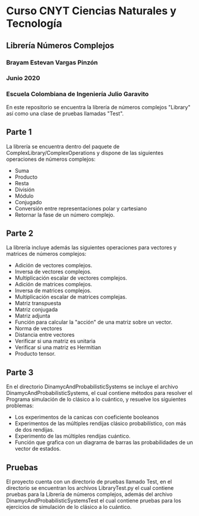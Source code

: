 # Curso CNYT Ciencias Naturales y Tecnología
## Librería Números Complejos
### Brayam Estevan Vargas Pinzón
### Junio 2020
### Escuela Colombiana de Ingeniería Julio Garavito

En este repositorio se encuentra la librería de números complejos "Library" así como una clase de pruebas llamadas "Test".

## Parte 1

La librería se encuentra dentro del paquete de ComplexLibrary/ComplexOperations y dispone de las siguientes operaciones de números complejos:

- Suma
- Producto
- Resta
- División
- Módulo
- Conjugado
- Conversión entre representaciones polar y cartesiano
- Retornar la fase de un número complejo.


## Parte 2

La librería incluye además las siguientes operaciones para vectores y matrices de números complejos:

- Adición de vectores complejos.
- Inversa de vectores complejos.
- Multiplicación escalar de vectores complejos.
- Adición de matrices complejos.
- Inversa de matrices complejos.
- Multiplicación escalar de matrices complejas.
- Matriz transpuesta
- Matriz conjugada
- Matriz adjunta
- Función para calcular la "acción" de una matriz sobre un vector.
- Norma de vectores
- Distancia entre vectores
- Verificar si una matriz es unitaria
- Verificar si una matriz es Hermitian
- Producto tensor.

## Parte 3
En el directorio DinamycAndProbabilisticSystems se incluye el archivo DinamycAndProbabilisticSystems, el cual contiene métodos para resolver el Programa simulación de lo clásico a lo cuántico, y resuelve los siguientes problemas:

- Los experimentos de la canicas con coeficiente booleanos
- Experimentos de las múltiples rendijas clásico probabilístico, con más de dos rendijas.
- Experimento de las múltiples rendijas cuántico.
- Función que grafica con un diagrama de barras las probabilidades de un vector de estados.


## Pruebas
El proyecto cuenta con un directorio de pruebas llamado Test, en el directorio se encuentran los archivos LibraryTest.py el cual contiene pruebas para la Librería de números complejos, además del archivo DinamycAndProbabilisticSystemsTest el cual contiene pruebas para los ejercicios de simulación de lo clásico a lo cuántico.

